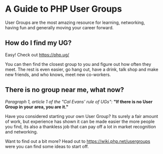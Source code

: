 # A Guide to PHP User Groups

User Groups are the most amazing resource for learning, networking, having fun and generally moving your career forward. 

## How do I find my UG?

Easy! Check out https://php.ug/

You can then find the closest group to you and figure out how often they meet. The rest is even easier, go hang out, have a drink, talk shop and make new friends, and who knows, meet new co-workers.

## There is no group near me, what now?

_Paragraph 1, article 1 of the "Cal Evans' rule of UGs":_ **"If there is no User Group in your area, you are it."**

Have you considered starting your own User Group?
Its surely a fair amount of work, but experience has shown it can be made easier the more people you find, its also a thankless job that can pay off a lot in market recognition and networking.

Want to find out a bit more? Head out to https://wiki.php.net/usergroups were you can find some ideas to start off.

